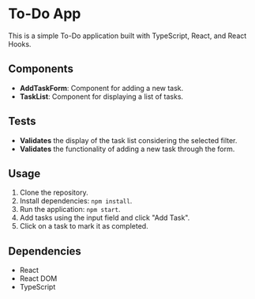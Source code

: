 # To-Do App

This is a simple To-Do application built with TypeScript, React, and React Hooks.

## Components

- **AddTaskForm**: Component for adding a new task.
- **TaskList**: Component for displaying a list of tasks.

## Tests

- **Validates** the display of the task list considering the selected filter.
- **Validates** the functionality of adding a new task through the form.

## Usage

1. Clone the repository.
2. Install dependencies: `npm install`.
3. Run the application: `npm start`.
4. Add tasks using the input field and click "Add Task".
5. Click on a task to mark it as completed.

## Dependencies

- React
- React DOM
- TypeScript